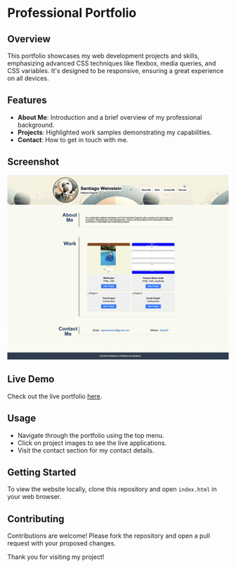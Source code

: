 # Professional Portfolio

## Overview

This portfolio showcases my web development projects and skills, emphasizing advanced CSS techniques like flexbox, media queries, and CSS variables. It's designed to be responsive, ensuring a great experience on all devices.

## Features

- **About Me**: Introduction and a brief overview of my professional background.
- **Projects**: Highlighted work samples demonstrating my capabilities.
- **Contact**: How to get in touch with me.

## Screenshot

![Portfolio Screenshot](./assets/images/Page-Screenshot.png)

## Live Demo

Check out the live portfolio [here](https://stgowf.github.io/Proyect-2/).

## Usage

- Navigate through the portfolio using the top menu.
- Click on project images to see the live applications.
- Visit the contact section for my contact details.

## Getting Started

To view the website locally, clone this repository and open `index.html` in your web browser.

## Contributing

Contributions are welcome! Please fork the repository and open a pull request with your proposed changes.

Thank you for visiting my project!
